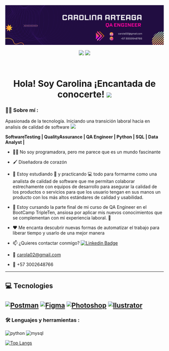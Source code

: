 <div id="header" align="center">
  <img decoding="async" src="https://github.com/carola02/carola02/blob/main/Banner_LinkedIn_carola02.png" width="800"/>
</div>
<div id="badges" align="center">
  
[![](https://img.shields.io/badge/LinkedIn-0077B5?style=for-the-badge&logo=linkedin&logoColor=white)](https://www.linkedin.com/in/carola02/) 
![](https://komarev.com/ghpvc/?username=carola02&color=blueviolet&style=flat-square)
 <div id="badges" align="center">
  <img src="https://visitor-badge-reloaded.herokuapp.com/badge?page_id=carola02.carola02&color=00cf00" alt=""/>
   <h1>
  Hola! Soy Carolina ¡Encantada de conocerte! 
  <img src="https://media.giphy.com/media/hvRJCLFzcasrR4ia7z/giphy.gif" width="30px"/>
</h1>
 <div id="header" align="left">

### :woman_technologist: Sobre mí :

Apasionada de la tecnología. Iniciando una transición laboral hacia en analisis de calidad de software <img src="https://media.giphy.com/media/WUlplcMpOCEmTGBtBW/giphy.gif" width="30"> 

**SoftwareTesting | QualityAssurance | QA Engineer | Python | SQL | Data Analyst |**
   
* 🧑‍💻 No soy programadora, pero me parece que es un mundo fascinante

* 🖌️ Diseñadora de corazón

* 🌱 Estoy estudiando :blue_book: y practicando :computer: todo para formarme como una analista de calidad de software que me permitan colaborar estrechamente con equipos de desarrollo para asegurar la calidad de los productos o servicios para que los usuario tengan en sus manos un producto con los más altos estándares de calidad y usabilidad.

* :telescope: Estoy cursando la parte final de mi curso de QA Engineer en el BootCamp TripleTen, ansiosa por aplicar mis nuevos conocimientos que se complementan con mi experiencia laboral. :muscle:

* ❤️ Me encanta descubrir nuevas formas de automatizar el trabajo para liberar tiempo y usarlo de una mejor manera

* 📫 ¿Quieres contactar conmigo? [![Linkedin Badge](https://img.shields.io/badge/-Carolina-blue?style=flat&logo=Linkedin&logoColor=white)](https://www.linkedin.com/in/carola02/)

* :e-mail: carola02@gmail.com

* :iphone: +57 3002648766
---
## 💻 Tecnologies
[![Postman](https://img.shields.io/badge/Postman-FF6C37?style=for-the-badge&logo=Postman&logoColor=white)]()
[![Figma](https://img.shields.io/badge/Figma-F24E1E?style=for-the-badge&logo=figma&logoColor=white)]()
[![Photoshop](https://img.shields.io/badge/Adobe%20Photoshop-31A8FF?style=for-the-badge&logo=Adobe%20Photoshop&logoColor=black)]()
[![Ilustrator](https://img.shields.io/badge/Adobe%20Illustrator-FF9A00?style=for-the-badge&logo=adobe%20illustrator&logoColor=white)]()
---
 ### :hammer_and_wrench: Lenguajes y herramientas :
<div id="header" align="left">
    <img src="https://img.shields.io/badge/Python-3776AB?style=for-the-badge&logo=python&logoColor=white" alt="python"/>
  </a>
    <img src="https://img.shields.io/badge/MySQL-6DB33F?style=for-the-badge&logo=mysql&logoColor=white" alt="mysql"/>
  </a>
  
</div>

[![Top Langs](https://github-readme-stats.vercel.app/api/top-langs/?username=noelianav91&layout=compact&theme=vision-friendly-dark)](https://github.com/anuraghazra/github-readme-stats)


